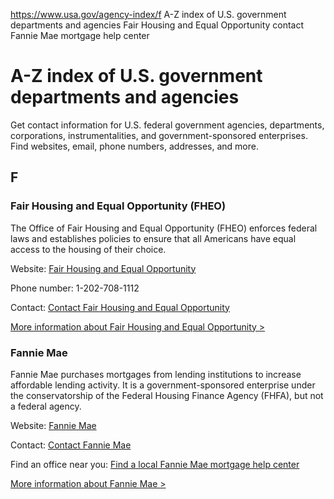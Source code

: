 

https://www.usa.gov/agency-index/f
A-Z index of U.S. government departments and agencies
Fair Housing and Equal Opportunity contact
Fannie Mae mortgage help center

# A-Z index of U.S. government departments and agencies

Get contact information for U.S. federal government agencies, departments, corporations, instrumentalities, and government-sponsored enterprises. Find websites, email, phone numbers, addresses, and more.

## F

### Fair Housing and Equal Opportunity (FHEO)

The Office of Fair Housing and Equal Opportunity (FHEO) enforces federal laws and establishes policies to ensure that all Americans have equal access to the housing of their choice.

Website: [Fair Housing and Equal Opportunity](https://www.hud.gov/program_offices/fair_housing_equal_opp)

Phone number: 1-202-708-1112

Contact: [Contact Fair Housing and Equal Opportunity](https://www.hud.gov/program_offices/fair_housing_equal_opp/contact)

[More information about Fair Housing and Equal Opportunity >](https://www.usa.gov/agencies/office-of-fair-housing-and-equal-opportunity)

### Fannie Mae

Fannie Mae purchases mortgages from lending institutions to increase affordable lending activity. It is a government-sponsored enterprise under the conservatorship of the Federal Housing Finance Agency (FHFA), but not a federal agency.

Website: [Fannie Mae](https://www.fanniemae.com/)

Contact: [Contact Fannie Mae](https://www.fanniemae.com/about-us/contact-us)

Find an office near you: [Find a local Fannie Mae mortgage help center](https://www.knowyouroptions.com/get-help-overview/fannie-mae-mortgage-help-network)

[More information about Fannie Mae >](https://www.usa.gov/agencies/fannie-mae)

